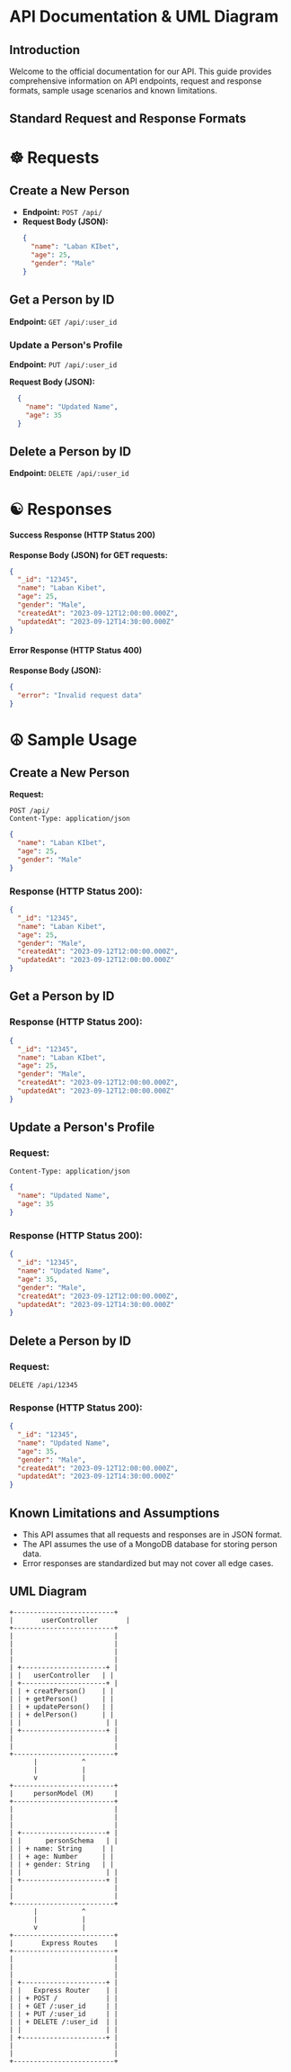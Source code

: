 # API Documentation   & UML Diagram

## Introduction

Welcome to the official documentation for our API. This guide provides comprehensive information on API endpoints, request and response formats, sample usage scenarios and  known limitations.

## Standard Request and Response Formats

# ☸️ Requests

## Create a New Person

- **Endpoint:** `POST /api/`
- **Request Body (JSON):**
  ```json
  {
    "name": "Laban KIbet",
    "age": 25,
    "gender": "Male"
  }
  ```

## Get a Person by ID

**Endpoint:** `GET /api/:user_id`

### Update a Person's Profile

**Endpoint:** `PUT /api/:user_id`

**Request Body (JSON):**

```json
  {
    "name": "Updated Name",
    "age": 35
  }
```
## Delete a Person by ID

**Endpoint:** `DELETE /api/:user_id`

# ☯️ Responses

#### Success Response (HTTP Status 200)

**Response Body (JSON) for GET requests:**
```json
{
  "_id": "12345",
  "name": "Laban Kibet",
  "age": 25,
  "gender": "Male",
  "createdAt": "2023-09-12T12:00:00.000Z",
  "updatedAt": "2023-09-12T14:30:00.000Z"
}
```

#### Error Response (HTTP Status 400)

**Response Body (JSON):**
```json
{
  "error": "Invalid request data"
}
```

# ☮️ Sample Usage
## Create a New Person
**Request:**

```
POST /api/
Content-Type: application/json
```
```json
{
  "name": "Laban KIbet",
  "age": 25,
  "gender": "Male"
}
```
### Response (HTTP Status 200):
```json
{
  "_id": "12345",
  "name": "Laban Kibet",
  "age": 25,
  "gender": "Male",
  "createdAt": "2023-09-12T12:00:00.000Z",
  "updatedAt": "2023-09-12T12:00:00.000Z"
}
```

## Get a Person by ID
### Response (HTTP Status 200):
```json
{
  "_id": "12345",
  "name": "Laban KIbet",
  "age": 25,
  "gender": "Male",
  "createdAt": "2023-09-12T12:00:00.000Z",
  "updatedAt": "2023-09-12T12:00:00.000Z"
}
```

## Update a Person's Profile
### Request:
```PUT /api/12345
Content-Type: application/json
```

```json
{
  "name": "Updated Name",
  "age": 35
}
```
### Response (HTTP Status 200):
```json
{
  "_id": "12345",
  "name": "Updated Name",
  "age": 35,
  "gender": "Male",
  "createdAt": "2023-09-12T12:00:00.000Z",
  "updatedAt": "2023-09-12T14:30:00.000Z"
}
```
## Delete a Person by ID
### Request:
```
DELETE /api/12345
```
### Response (HTTP Status 200):

```json
{
  "_id": "12345",
  "name": "Updated Name",
  "age": 35,
  "gender": "Male",
  "createdAt": "2023-09-12T12:00:00.000Z",
  "updatedAt": "2023-09-12T14:30:00.000Z"
}
```
## Known Limitations and Assumptions
- This API assumes that all requests and responses are in JSON format.
- The API assumes the use of a MongoDB database for storing person data.
- Error responses are standardized but may not cover all edge cases.

## UML Diagram

```plaintext
+-------------------------+
|       userController       |
+-------------------------+
|                         |
|                         |
|                         |
|                         |
| +---------------------+ |
| |   userController   | |
| +---------------------+ |
| | + creatPerson()    | |
| | + getPerson()      | |
| | + updatePerson()   | |
| | + delPerson()      | |
| |                     | |
| +---------------------+ |
|                         |
|                         |
+-------------------------+
      |           ^
      |           |
      v           |
+-------------------------+
|     personModel (M)     |
+-------------------------+
|                         |
|                         |
|                         |
| +---------------------+ |
| |      personSchema   | |
| | + name: String     | |
| | + age: Number      | |
| | + gender: String   | |
| |                     | |
| +---------------------+ |
|                         |
|                         |
+-------------------------+
      |           ^
      |           |
      v           |
+-------------------------+
|       Express Routes    |
+-------------------------+
|                         |
|                         |
|                         |
| +---------------------+ |
| |   Express Router    | |
| | + POST /            | |
| | + GET /:user_id     | |
| | + PUT /:user_id     | |
| | + DELETE /:user_id  | |
| |                     | |
| +---------------------+ |
|                         |
|                         |
+-------------------------+


